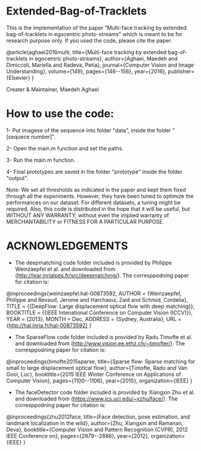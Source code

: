# Extended-Bag-of-Tracklets

This is the implementation of the paper "Multi-face tracking by extended bag-of-tracklets in egocentric photo-streams" which is meant to be for research purpose only. If you used the code, please cite the paper.

@article{aghaei2016multi,
  title={Multi-face tracking by extended bag-of-tracklets in egocentric photo-streams},
  author={Aghaei, Maedeh and Dimiccoli, Mariella and Radeva, Petia},
  journal={Computer Vision and Image Understanding},
  volume={149},
  pages={146--156},
  year={2016},
  publisher={Elsevier}
}

Creater & Maintainer,
Maedeh Aghaei

# How to use the code:

1- Put imagese of the sequence into folder "data", inside the folder "[sequece number]".

2- Open the main.m function and set the paths.

3- Run the main.m function.

4- Final prototypes are saved in the folder "prototype" inside the folder "output".

Note: We set all thresholds as indicated in the paper and kept them fixed through all the experiments. However, they have been tuned to optimize the performances on our dataset. For different datasets, a tuning might be required.
Also, this code is distributed in the hope that it will be useful, but WITHOUT ANY WARRANTY; without even the implied warranty of MERCHANTABILITY or FITNESS FOR A PARTICULAR PURPOSE.

# ACKNOWLEDGEMENTS

* The deepmatching code folder included is provided by Philippe Weinzaepfel et al. and downloaded from (http://lear.inrialpes.fr/src/deepmatching/). The corresppodning paper for citation is:

@inproceedings{weinzaepfel:hal-00873592,
  AUTHOR = {Weinzaepfel, Philippe and Revaud, Jerome and Harchaoui, Zaid and Schmid, Cordelia},
  TITLE = {{DeepFlow: Large displacement optical flow with deep matching}},
  BOOKTITLE = {{IEEE Intenational Conference on Computer Vision (ICCV)}},
  YEAR = {2013},
  MONTH = Dec,
  ADDRESS = {Sydney, Australia},
  URL = {http://hal.inria.fr/hal-00873592}
}

* The SparseFlow code folder included is provided by Radu Timofte et al. and downloaded from (http://www.vision.ee.ethz.ch/~timofter/). The corresppodning paper for citation is:

@inproceedings{timofte2015sparse,
  title={Sparse flow: Sparse matching for small to large displacement optical flow},
  author={Timofte, Radu and Van Gool, Luc},
  booktitle={2015 IEEE Winter Conference on Applications of Computer Vision},
  pages={1100--1106},
  year={2015},
  organization={IEEE}
}

* The faceDetector code folder included is provided by Xiangxin Zhu et al. and downloaded from (https://www.ics.uci.edu/~xzhu/face/). The corresppodning paper for citation is:

@inproceedings{zhu2012face,
  title={Face detection, pose estimation, and landmark localization in the wild},
  author={Zhu, Xiangxin and Ramanan, Deva},
  booktitle={Computer Vision and Pattern Recognition (CVPR), 2012 IEEE Conference on},
  pages={2879--2886},
  year={2012},
  organization={IEEE}
}
  
